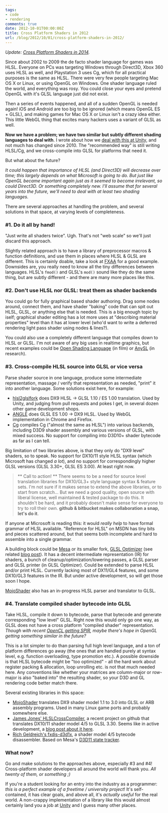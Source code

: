 ```yaml
---
tags:
- code
- rendering
comments: true
date: 2012-10-01T00:00:00Z
title: Cross Platform Shaders in 2012
url: /blog/2012/10/01/cross-platform-shaders-in-2012/
---
```


*Update: [Cross Platform Shaders in 2014](http://aras-p.info/blog/2014/03/28/cross-platform-shaders-in-2014/).*

Since about 2002 to 2009 the de facto shader language for games was HLSL. Everyone on PCs was targeting Windows through Direct3D, Xbox 360 uses HLSL as well, and Playstation 3 uses Cg, which for all practical purposes is the same as HLSL. There were very few people targeting Mac OS X or Linux, or using OpenGL on Windows. One shader language ruled the world, and everything was rosy. You could close your eyes and pretend OpenGL with it's GLSL language just did not exist.

Then a series of events happened, and all of a sudden OpenGL is needed again! iOS and Android are too big to be ignored (which means OpenGL ES + GLSL), and making games for Mac OS X or Linux isn't a crazy idea either. This little WebGL thing that excites many hackers uses a variant of GLSL as well.

**Now we have a problem; we have two similar but subtly different shading languages to deal with**. I wrote about how we [deal with this at Unity](/blog/2010/05/21/compiling-hlsl-into-glsl-in-2010/), and not much has changed since 2010. The "recommended way" is still writing HLSL/Cg, and we cross-compile into GLSL for platforms that need it.

But what about the future?

*It could happen that importance of HLSL (and Direct3D) will decrease over time; this largely depends on what Microsoft is going to do. But just like OpenGL became important again just as it seemed to become irrelevant, so could Direct3D. Or something completely new. I'll assume that for several years into the future, we'll need to deal with at least two shading languages.*

There are several approaches at handling the problem, and several solutions in that space, at varying levels of completeness.


### #1. Do it all by hand!

"Just write all shaders twice". Ugh. That's not "web scale" so we'll just discard this approach.

Slightly related approach is to have a library of preprocessor macros & function definitions, and use them in places where HLSL & GLSL are different. This is certainly doable, take a look at [FXAA](http://timothylottes.blogspot.com/2011/07/fxaa-311-released.html) for a good example. Downsides are, you really need to know all the tiny differences between languages. HLSL's `fmod()` and GLSL's `mod()` sound like they do the same thing, but are subtly different - and there are many more places like this.


### #2. Don't use HLSL nor GLSL: treat them as shader backends

You could go for fully graphical based shader authoring. Drag some nodes around, connect them, and have shader "baking" code that can spit out HLSL, GLSL, or anything else that is needed. This is a big enough topic by iself; graphical shader editing has a lot more uses at "describing material properties" level than it has at lower level (who'd want to write a deferred rendering light pass shader using nodes & lines?).

You could also use a completely different language that compiles down to HLSL or GLSL. I'm not aware of any big uses in realtime graphics, but recent examples could be [Open Shading Language](https://github.com/imageworks/OpenShadingLanguage/) (in film) or [AnySL](http://www.cdl.uni-saarland.de/projects/anysl/) (in research).


### #3. Cross-compile HLSL source into GLSL or vice versa

Parse shader source in one language, produce some intermediate representation, massage / verify that representation as needed, "print" it into another language. Some solutions exist here, for example:

* [hlsl2glslfork](https://github.com/aras-p/hlsl2glslfork) does DX9 HLSL -> GLSL 1.10 / ES 1.00 translation. Used by Unity, and judging from pull requests and pokes I get, in several dozen other game development shops.
* [ANGLE](http://code.google.com/p/angleproject/) does GLSL ES 1.00 -> DX9 HLSL. Used by WebGL implementation in Chrome and Firefox.
* [Cg](http://developer.nvidia.com/cg-toolkit) compiles Cg ("almost the same as HLSL") into various backends, including D3D9 shader assembly and various versions of GLSL, with mixed success. No support for compiling into D3D10+ shader bytecode as far as I can tell.

Big limitation of two libraries above, is that they only do "DX9 level" shaders, so to speak. No support for DX10/11 style HLSL syntax (which Microsoft has changed *a lot*), and no support for correspondingly higher GLSL versions (GLSL 3.30+, GLSL ES 3.00). At least right now.

> ** Call to action! **
> There seems to be a need for source level translation libraries for DX10/GL3+ style language syntax & feature sets.
> I'm not sure if it makes sense to extend the above libraries, or to start from scratch... But we need a good quality, open source
> with liberal license, well maintained & tested package to do this. It shouldn't be hard, and it probably doesn't make sense for everyone
> to try to roll their own. **github & bitbucket makes collaboration a snap, let's do it**.

If anyone at Microsoft is reading this: it would *really help* to have formal grammar of HLSL available. "Reference for HLSL" on MSDN has tiny bits and pieces scattered around, but that seems both incomplete and hard to assemble into a single grammar.


A building block could be [Mesa](http://cgit.freedesktop.org/mesa/mesa) or its smaller fork, [GLSL Optimizer](https://github.com/aras-p/glsl-optimizer) (see related [blog post](/blog/2010/09/29/glsl-optimizer/)). It has a decent intermediate representation (IR) for shaders, a bunch of cleanup/optimization/lowering passes, a GLSL parser and GLSL printer (in GLSL Optimizer). Could be extended to parse HLSL and/or print HLSL. Currently lacking most of DX11/GL4 features, and some DX10/GL3 features in the IR. But under active development, so will get those soon I hope.

[MojoShader](http://icculus.org/mojoshader/) also has an in-progress HLSL parser and translator to GLSL.


### #4. Translate compiled shader bytecode into GLSL

Take HLSL, compile it down to bytecode, parse that bytecode and generate corresponding "low level" GLSL. Right now this would only go one way, as GLSL does not have a cross platform "compiled shader" representation. *Though with recent [OpenCL getting SPIR](http://www.khronos.org/news/permalink/khronos-spir-1.0-specification-for-opencl-now-available), maybe there's hope in OpenGL getting something similar in the future?*

This is a lot simpler to do than parsing full high level language, and a ton of platform differences go away (the ones that are handled purely at syntax level, e.g. function overloading, type promotion etc.). A possible downside is that HLSL bytecode might be "too optimized" - all the hard work about register packing & allocation, loop unrolling etc. is not that much needed here. Any conventions like whether your matrices are column-major or row-major is also "baked into" the resulting shader, so your D3D and GL rendering code better match there.

Several existing libraries in this space:

* [MojoShader](http://icculus.org/mojoshader/) translates DX9 shader model 1.1 to 3.0 into GLSL or ARB assembly programs. Used in many Linux game ports and probably somewhere else.
* [James Jones' HLSLCrossCompiler](https://github.com/James-Jones/HLSLCrossCompiler), a recent project on github that translates DX10/11 shader model 4/5 to GLSL 3.30. Seems like in active development, a [blog post about it here](http://jamesjonesdeveloper.com/wordpress/?p=25).
* [Rich Geldreich's fxdis-d3d1x](http://code.google.com/p/fxdis-d3d1x/), a shader model 4/5 bytecode disassembler. Based on Mesa's [D3D11 state tracker](http://cgit.freedesktop.org/mesa/mesa/commit/?id=92617aeac109481258f0c3863d09c1b8903d438b).


### What now?

Go and make solutions to the approaches above, especially #3 and #4! Cross-platform shader developers all around the world will thank you. *All twenty of them, or something ;)*

If you're a student looking for an entry into the industry as a programmer: *this is a perfect example of a freetime / university project*! It's self-contained, it has clear goals, and above all, it's *actually useful* for the real world. A non-crappy implementation of a library like this would almost certainly land you a job at [Unity](http://unity3d.com/company/jobs/overview) and I guess many other places.
